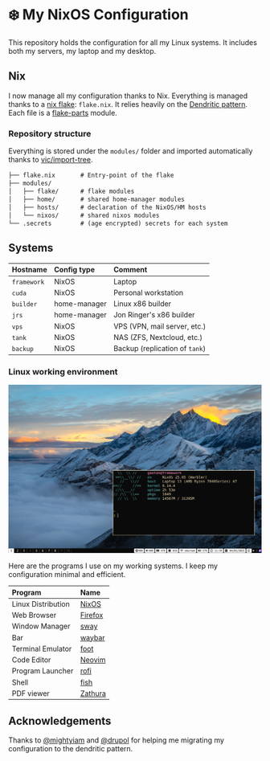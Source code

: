 # ❄️ My NixOS Configuration

This repository holds the configuration for all my Linux systems.
It includes both my servers, my laptop and my desktop.


## Nix

I now manage all my configuration thanks to Nix.
Everything is managed thanks to a [nix flake](https://nixos.wiki/wiki/Flakes): `flake.nix`.
It relies heavily on the [Dendritic pattern](https://github.com/mightyiam/dendritic).
Each file is a [flake-parts](https://flake.parts) module.

### Repository structure

Everything is stored under the `modules/` folder and imported automatically thanks to [vic/import-tree](https://github.com/vic/import-tree).

```
├── flake.nix       # Entry-point of the flake
├── modules/
│   ├── flake/      # flake modules
│   ├── home/       # shared home-manager modules
│   ├── hosts/      # declaration of the NixOS/HM hosts
│   └── nixos/      # shared nixos modules
└── .secrets        # (age encrypted) secrets for each system
```

## Systems

| Hostname      | Config type   | Comment                           |
| :------------ | :-------------| :-------------------------------- |
| `framework`   | NixOS         | Laptop                            |
| `cuda`        | NixOS         | Personal workstation              |
| `builder`     | home-manager  | Linux x86 builder                 |
| `jrs`         | home-manager  | Jon Ringer's x86 builder          |
| `vps`         | NixOS         | VPS (VPN, mail server, etc.)      |
| `tank`        | NixOS         | NAS (ZFS, Nextcloud, etc.)        |
| `backup`      | NixOS         | Backup (replication of `tank`)    |

### Linux working environment

![](./.assets/screenshot.png)

Here are the programs I use on my working systems.
I keep my configuration minimal and efficient.

| Program               | Name                                                  |
| :-------------------- | :-----------------------------------------------------|
| Linux Distribution    | [NixOS](https://nixos.org/)                           |
| Web Browser           | [Firefox](https://www.mozilla.org/en-US/firefox/new/) |
| Window Manager        | [sway](https://swaywm.org/)                           |
| Bar                   | [waybar](https://github.com/Alexays/Waybar)           |
| Terminal Emulator     | [foot](https://codeberg.org/dnkl/foot)                |
| Code Editor           | [Neovim](https://neovim.io/)                          |
| Program Launcher      | [rofi](https://github.com/DaveDavenport/rofi)         |
| Shell                 | [fish](https://fishshell.com/)                        |
| PDF viewer            | [Zathura](https://pwmt.org/projects/zathura/)         |


## Acknowledgements

Thanks to [@mightyiam](https://github.com/mightyiam) and [@drupol](https://github.com/drupol) for helping me migrating my configuration to the dendritic pattern.
